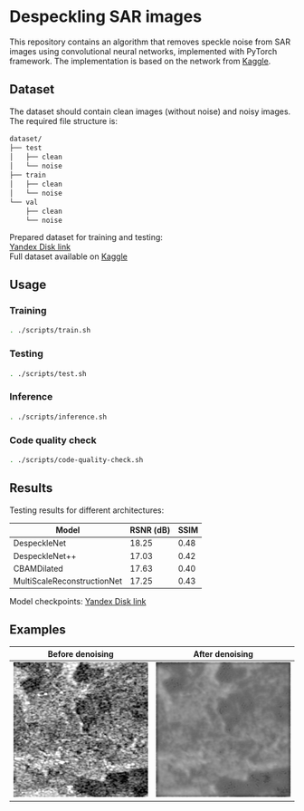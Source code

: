 # Despeckling SAR images

This repository contains an algorithm that removes speckle noise from SAR images using convolutional neural networks, implemented with PyTorch framework. The implementation is based on the network from [Kaggle](https://www.kaggle.com/code/javidtheimmortal/sar-image-despeckling-using-a-convolutional-neural/notebook).

## Dataset

The dataset should contain clean images (without noise) and noisy images. The required file structure is:

```
dataset/
├── test
│   ├── clean
│   └── noise
├── train
│   ├── clean
│   └── noise
└── val
    ├── clean
    └── noise
```

Prepared dataset for training and testing:  
[Yandex Disk link](https://disk.yandex.ru/d/SH8-sVZkq6z23w)  
Full dataset available on [Kaggle](https://www.kaggle.com/code/javidtheimmortal/sar-image-despeckling-using-a-convolutional-neural/data)

## Usage

### Training
```sh
. ./scripts/train.sh
```

### Testing
```sh
. ./scripts/test.sh
```

### Inference
```sh
. ./scripts/inference.sh
```

### Code quality check
```sh
. ./scripts/code-quality-check.sh
```

## Results

Testing results for different architectures:

| Model                        | RSNR (dB) | SSIM |
|------------------------------|-----------|------|
| DespeckleNet                 | 18.25     | 0.48 |
| DespeckleNet++               | 17.03     | 0.42 |
| CBAMDilated                  | 17.63     | 0.40 |
| MultiScaleReconstructionNet  | 17.25     | 0.43 |

Model checkpoints: [Yandex Disk link](https://disk.yandex.ru/d/uwuDbAnWvx1NcA)

## Examples

| Before denoising | After denoising |
|------------------|-----------------|
| ![Before](docs/ROIs1868_summer_s1_59_p5.png) | ![After](docs/ROIs1868_summer_s1_59_p5_denoised.png) |
